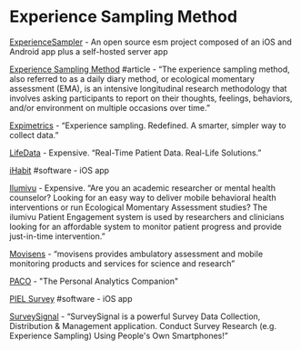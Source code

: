 # Experience Sampling Method

[ExperienceSampler](http://www.experiencesampler.com/) - An open source esm project composed of an iOS and Android app plus a self-hosted server app

[Experience Sampling Method](https://en.wikipedia.org/wiki/Experience_sampling_method) \#article - “The experience sampling method, also referred to as a daily diary method, or ecological momentary assessment \(EMA\), is an intensive longitudinal research methodology that involves asking participants to report on their thoughts, feelings, behaviors, and/or environment on multiple occasions over time.”

[Expimetrics](https://app.expimetrics.com/) - “Experience sampling. Redefined. A smarter, simpler way to collect data.”

[LifeData](https://www.lifedatacorp.com/) - Expensive. “Real-Time Patient Data. Real-Life Solutions.”

[iHabit](http://emaresearch.org/ihabit/) \#software - iOS app

[Ilumivu](https://ilumivu.com/) - Expensive. “Are you an academic researcher or mental health counselor? Looking for an easy way to deliver mobile behavioral health interventions or run Ecological Momentary Assessment studies? The ilumivu Patient Engagement system is used by researchers and clinicians looking for an affordable system to monitor patient progress and provide just-in-time intervention.”

[Movisens](https://www.movisens.com/en/) - “movisens provides ambulatory assessment and mobile monitoring products and services for science and research”

[PACO](https://play.google.com/store/apps/details?id=com.pacoapp.paco) - "The Personal Analytics Companion"

[PIEL Survey](https://pielsurvey.org/) \#software - iOS app

[SurveySignal](http://www.surveysignal.com/) - “SurveySignal is a powerful Survey Data Collection, Distribution & Management application. Conduct Survey Research \(e.g. Experience Sampling\) Using People's Own Smartphones!”

